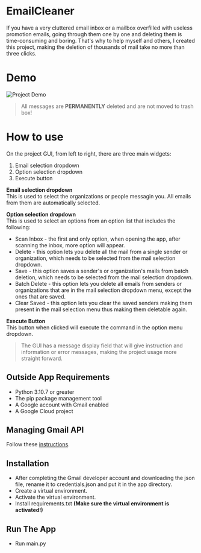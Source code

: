 # EmailCleaner

If you have a very cluttered email inbox or a mailbox
overfilled with useless promotion emails,
going through them one by one and deleting them is time-consuming and boring.
That's why to help myself and others, I created this project,
making the deletion of thousands of mail take no more than three clicks.

# Demo

![Project Demo](https://i.imgur.com/7bPqJ57.gif)
> All messages are **PERMANENTLY** deleted and are not moved to trash box!

# How to use

On the project GUI, from left to right, there are three main widgets:

1. Email selection dropdown
2. Option selection dropdown
3. Execute button

**Email selection dropdown**  
This is used to select the organizations or people messagin you.
All emails from them are automatically selected.

**Option selection dropdown**  
This is used to select an options from an option list that
includes the following:

- Scan Inbox - the first and only option, when opening the app,
  after scanning the inbox, more option will appear.
- Delete - this option lets you delete all the mail from a single sender or
  organization, which needs to be selected from the mail selection dropdown.
- Save - this option saves a sender's or organization's mails from batch
  deletion, which needs to be selected from the mail selection dropdown.
- Batch Delete - this option lets you delete all emails from senders or
organizations that are in the mail selection dropdown menu,
except the ones that are saved.
- Clear Saved - this option lets you clear the saved senders making them
  present in the mail selection menu thus making them deletable again.

**Execute Button**  
This button when clicked will execute the command in the option menu dropdown.

> The GUI has a message display field that will give instruction and
> information or error messages, making the project usage more straight forward.

## Outside App Requirements

- Python 3.10.7 or greater
- The pip package management tool
- A Google account with Gmail enabled
- A Google Cloud project

## Managing Gmail API

Follow
these [instructions](https://developers.google.com/gmail/api/quickstart/python#step_1_turn_on_the_api_name).

## Installation

- After completing the Gmail developer account and downloading the json file,
  rename it to credentials.json and put it in the app directory.
- Create a virtual environment.
- Activate the virtual environment.
- Install requirements.txt **(Make sure the virtual environment is activated!)**

## Run The App

- Run main.py

    